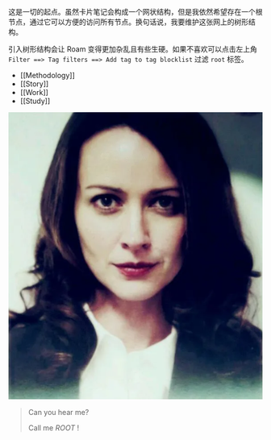 这是一切的起点。虽然卡片笔记会构成一个网状结构，但是我依然希望存在一个根节点，通过它可以方便的访问所有节点。换句话说，我要维护这张网上的树形结构。

引入树形结构会让 Roam 变得更加杂乱且有些生硬。如果不喜欢可以点击左上角 `Filter ==> Tag filters ==> Add tag to tag blocklist` 过滤 `root` 标签。

- [[Methodology]]
- [[Story]]
- [[Work]]
- [[Study]]

![](img/2024-03-16_20-05-18_screenshot.png)

> Can you hear me?
>
> Call me *ROOT* !
